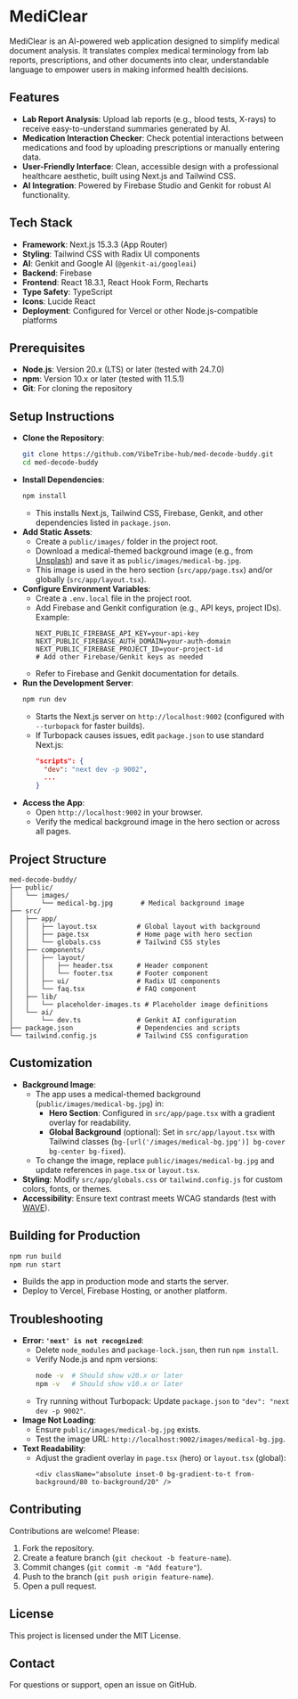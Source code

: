 # MediClear

MediClear is an AI-powered web application designed to simplify medical document analysis. It translates complex medical terminology from lab reports, prescriptions, and other documents into clear, understandable language to empower users in making informed health decisions.

## Features
- **Lab Report Analysis**: Upload lab reports (e.g., blood tests, X-rays) to receive easy-to-understand summaries generated by AI.
- **Medication Interaction Checker**: Check potential interactions between medications and food by uploading prescriptions or manually entering data.
- **User-Friendly Interface**: Clean, accessible design with a professional healthcare aesthetic, built using Next.js and Tailwind CSS.
- **AI Integration**: Powered by Firebase Studio and Genkit for robust AI functionality.

## Tech Stack
- **Framework**: Next.js 15.3.3 (App Router)  
- **Styling**: Tailwind CSS with Radix UI components  
- **AI**: Genkit and Google AI (`@genkit-ai/googleai`)  
- **Backend**: Firebase  
- **Frontend**: React 18.3.1, React Hook Form, Recharts  
- **Type Safety**: TypeScript  
- **Icons**: Lucide React  
- **Deployment**: Configured for Vercel or other Node.js-compatible platforms  

## Prerequisites
- **Node.js**: Version 20.x (LTS) or later (tested with 24.7.0)
- **npm**: Version 10.x or later (tested with 11.5.1)
- **Git**: For cloning the repository

## Setup Instructions
- **Clone the Repository**:
  ```bash
  git clone https://github.com/VibeTribe-hub/med-decode-buddy.git
  cd med-decode-buddy
  ```
- **Install Dependencies**:
  ```bash
  npm install
  ```
  - This installs Next.js, Tailwind CSS, Firebase, Genkit, and other dependencies listed in `package.json`.
- **Add Static Assets**:
  - Create a `public/images/` folder in the project root.
  - Download a medical-themed background image (e.g., from [Unsplash](https://images.unsplash.com/photo-1576091160550-2173dba999ef)) and save it as `public/images/medical-bg.jpg`.
  - This image is used in the hero section (`src/app/page.tsx`) and/or globally (`src/app/layout.tsx`).
- **Configure Environment Variables**:
  - Create a `.env.local` file in the project root.
  - Add Firebase and Genkit configuration (e.g., API keys, project IDs). Example:
    ```env
    NEXT_PUBLIC_FIREBASE_API_KEY=your-api-key
    NEXT_PUBLIC_FIREBASE_AUTH_DOMAIN=your-auth-domain
    NEXT_PUBLIC_FIREBASE_PROJECT_ID=your-project-id
    # Add other Firebase/Genkit keys as needed
    ```
  - Refer to Firebase and Genkit documentation for details.
- **Run the Development Server**:
  ```bash
  npm run dev
  ```
  - Starts the Next.js server on `http://localhost:9002` (configured with `--turbopack` for faster builds).
  - If Turbopack causes issues, edit `package.json` to use standard Next.js:
    ```json
    "scripts": {
      "dev": "next dev -p 9002",
      ...
    }
    ```
- **Access the App**:
  - Open `http://localhost:9002` in your browser.
  - Verify the medical background image in the hero section or across all pages.

## Project Structure
```
med-decode-buddy/
├── public/
│   └── images/
│       └── medical-bg.jpg       # Medical background image
├── src/
│   ├── app/
│   │   ├── layout.tsx          # Global layout with background
│   │   ├── page.tsx            # Home page with hero section
│   │   └── globals.css         # Tailwind CSS styles
│   ├── components/
│   │   ├── layout/
│   │   │   ├── header.tsx      # Header component
│   │   │   └── footer.tsx      # Footer component
│   │   ├── ui/                 # Radix UI components
│   │   └── faq.tsx             # FAQ component
│   ├── lib/
│   │   └── placeholder-images.ts # Placeholder image definitions
│   └── ai/
│       └── dev.ts              # Genkit AI configuration
├── package.json                # Dependencies and scripts
└── tailwind.config.js          # Tailwind CSS configuration
```

## Customization
- **Background Image**:
  - The app uses a medical-themed background (`public/images/medical-bg.jpg`) in:
    - **Hero Section**: Configured in `src/app/page.tsx` with a gradient overlay for readability.
    - **Global Background** (optional): Set in `src/app/layout.tsx` with Tailwind classes (`bg-[url('/images/medical-bg.jpg')] bg-cover bg-center bg-fixed`).
  - To change the image, replace `public/images/medical-bg.jpg` and update references in `page.tsx` or `layout.tsx`.
- **Styling**: Modify `src/app/globals.css` or `tailwind.config.js` for custom colors, fonts, or themes.
- **Accessibility**: Ensure text contrast meets WCAG standards (test with [WAVE](https://wave.webaim.org/)).

## Building for Production
```bash
npm run build
npm run start
```
- Builds the app in production mode and starts the server.
- Deploy to Vercel, Firebase Hosting, or another platform.

## Troubleshooting
- **Error: `'next' is not recognized`**:
  - Delete `node_modules` and `package-lock.json`, then run `npm install`.
  - Verify Node.js and npm versions:
    ```bash
    node -v  # Should show v20.x or later
    npm -v   # Should show v10.x or later
    ```
  - Try running without Turbopack: Update `package.json` to `"dev": "next dev -p 9002"`.
- **Image Not Loading**:
  - Ensure `public/images/medical-bg.jpg` exists.
  - Test the image URL: `http://localhost:9002/images/medical-bg.jpg`.
- **Text Readability**:
  - Adjust the gradient overlay in `page.tsx` (hero) or `layout.tsx` (global):
    ```tsx
    <div className="absolute inset-0 bg-gradient-to-t from-background/80 to-background/20" />
    ```

## Contributing
Contributions are welcome! Please:
1. Fork the repository.
2. Create a feature branch (`git checkout -b feature-name`).
3. Commit changes (`git commit -m "Add feature"`).
4. Push to the branch (`git push origin feature-name`).
5. Open a pull request.

## License
This project is licensed under the MIT License.

## Contact
For questions or support, open an issue on GitHub.